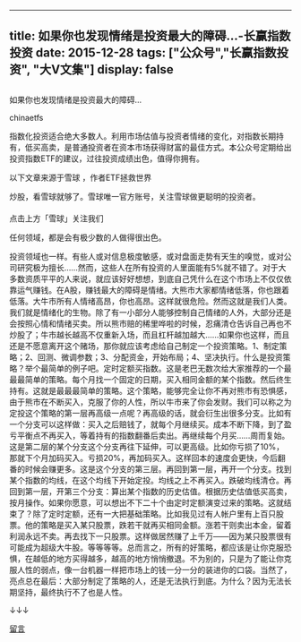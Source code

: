 
---
title:  如果你也发现情绪是投资最大的障碍...-长赢指数投资
date: 2015-12-28
tags: ["公众号","长赢指数投资", "大V文集"]
display: false
---


## 



如果你也发现情绪是投资最大的障碍...




chinaetfs




指数化投资适合绝大多数人。利用市场估值与投资者情绪的变化，对指数长期持有，低买高卖，是普通投资者在资本市场获得财富的最佳方式。本公众号定期给出投资指数ETF的建议，过往投资成绩出色，值得你拥有。



以下文章来源于雪球
，作者ETF拯救世界


炒股，看雪球就够了。雪球唯一官方账号，关注雪球做更聪明的投资者。

#### 

#### 

#### 

点击上方「雪球」关注我们



任何领域，都是会有极少数的人做得很出色。

投资领域也一样。有些人或对信息极度敏感，或对盘面走势有天生的嗅觉，或对公司研究极为擅长……然而，这些人在所有投资的人里面能有5%就不错了。对于大多数资质平平的人来说，就应该好好想想，到底自己凭什么在这个市场上不仅仅依靠运气赚钱。在A股，赚钱最大的障碍是情绪。大熊市大家都情绪低落，你也跟着低落。大牛市所有人情绪高昂，你也高昂。这样就很危险。然而这就是我们人类。我们就是情绪化的生物。除了有一小部分人能够控制自己情绪的人外，大部分还是会按照心情和情绪买卖。所以熊市赔的稀里哗啦的时候，忍痛清仓告诉自己再也不炒股了；牛市越长越高不仅重新入场，而且杠杆越加越大……如果你也这样，而且还是不愿意离开这个赌场，那你就应该考虑给自己制定一个投资策略。1、制定策略；2、回测、微调参数；3、分配资金，开始布局；4、坚决执行。什么是投资策略？举个最简单的例子吧。定时定额买指数。这是老巴无数次给大家推荐的一个最最最简单的策略。每个月找一个固定的日期，买入相同金额的某个指数。然后终生持有。这就是最最最简单的策略。这个策略，能够完全让你不再对熊市有恐惧感，由于熊市在不断买入，克服了你的人性，所以牛市来了你会发财。我们可以称之为定投这个策略的第一层再高级一点呢？再高级的话，就会衍生出很多分支。比如有一个分支可以这样做：买入之后赔钱了，就每个月继续买。成本不断下降，到了盈亏平衡点不再买入，等着持有的指数翻番后卖出。再继续每个月买……周而复始。这是第二层的某个分支这个分支再往下延伸，可以更高级。比如你亏损了10%，那就下个月加码买入。亏损20%，再加码买入。这样回本的速度会更快，今后翻番的时候会赚更多。这是这个分支的第三层。再回到第一层，再开一个分支。找到某个指数的均线，在这个均线下开始定投。均线之上不再买入。跌破均线清仓。再回到第一层，开第三个分支：算出某个指数的历史估值。根据历史估值低买高卖，按月操作。如果你愿意，可以想出不下二十个由定时定额演变过来的策略。这就结束了？除了定时定额，还有一大把基础策略。比如我见过有人帐户里有上百只股票。他的策略是买入某只股票，跌若干就再买相同金额。涨若干则卖出本金，留着利润永远不卖。再去找下一只股票。这样做居然赚了上千万——因为某只股票很有可能成为超级大牛股。等等等等。总而言之，所有的好策略，都应该是让你克服恐惧，在越低的地方买得越多，越高的地方悄悄撤退。不为别的，只是为了能让你克服人性的弱点，像一台机器一样把市场上的钱一分一分的装进你的口袋。当然了，亮点总在最后：大部分制定了策略的人，还是无法执行到底。为什么？因为无法长期坚持，最终执行不了也是人性。



↓↓↓









[留言](javascript:;)


